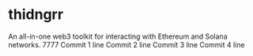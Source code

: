 # thidngrr
An all-in-one web3 toolkit for interacting with Ethereum and Solana networks. 7777
Commit 1 line
Commit 2 line
Commit 3 line
Commit 4 line
